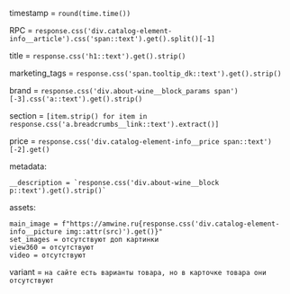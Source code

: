 timestamp = `round(time.time())`

RPC = `response.css('div.catalog-element-info__article').css('span::text').get().split()[-1]`

title = `response.css('h1::text').get().strip()`

marketing_tags = `response.css('span.tooltip_dk::text').get().strip()`

brand = `response.css('div.about-wine__block_params span')[-3].css('a::text').get().strip()`

section = `[item.strip() for item in response.css('a.breadcrumbs__link::text').extract()]`


price = `response.css('div.catalog-element-info__price span::text')[-2].get()`

metadata:

    __description = `response.css('div.about-wine__block p::text').get().strip()`

assets:

    main_image = f"https://amwine.ru{response.css('div.catalog-element-info__picture img::attr(src)').get()}"
    set_images = отсутствуют доп картинки
    view360 = отсутствуют
    video = отсутствуют


variant = `на сайте есть варианты товара, но в карточке товара они отсутствуют`
